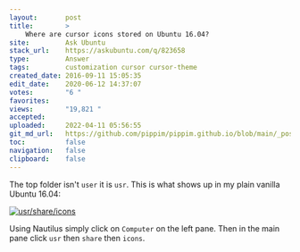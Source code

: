 ```yaml
---
layout:       post
title:        >
    Where are cursor icons stored on Ubuntu 16.04?
site:         Ask Ubuntu
stack_url:    https://askubuntu.com/q/823658
type:         Answer
tags:         customization cursor cursor-theme
created_date: 2016-09-11 15:05:35
edit_date:    2020-06-12 14:37:07
votes:        "6 "
favorites:    
views:        "19,821 "
accepted:     
uploaded:     2022-04-11 05:56:55
git_md_url:   https://github.com/pippim/pippim.github.io/blob/main/_posts/2016/2016-09-11-Where-are-cursor-icons-stored-on-Ubuntu-16.04_.md
toc:          false
navigation:   false
clipboard:    false
---
```


The top folder isn't `user` it is `usr`. This is what shows up in my plain vanilla Ubuntu 16.04:

[![usr/share/icons][1]][1]

Using Nautilus simply click on `Computer` on the left pane. Then in the main pane click `usr` then `share` then `icons`.

  [1]: http://i.stack.imgur.com/AfMcC.png
